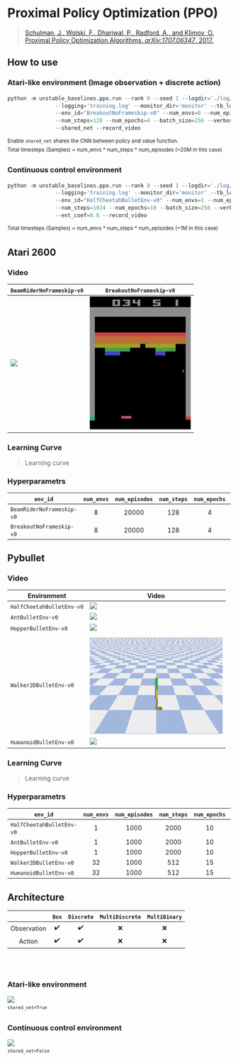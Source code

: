 # Proximal Policy Optimization (PPO)

> [Schulman, J., Wolski, F., Dhariwal, P., Radford, A., and Klimov, O. Proximal Policy Optimization Algorithms. *arXiv:1707.06347*, 2017.](https://arxiv.org/abs/1707.06347)


## How to use

### Atari-like environment (Image observation + discrete action)
```python
python -m unstable_baselines.ppo.run --rank 0 --seed 1 --logdir='./log/{env_id}/ppo/{rank}' \
               --logging='training.log' --monitor_dir='monitor' --tb_logdir='' --model_dir='model' \
               --env_id="BreakoutNoFrameskip-v0" --num_envs=8 --num_episodes=20000 \
               --num_steps=128 --num_epochs=4 --batch_size=256 --verbose=2 \
               --shared_net --record_video
```
<sup>Enable `shared_net` shares the CNN between policy and value function.</sup><br/>
<sup>Total timesteps (Samples) = num_envs * num_steps * num_episodes (~20M in this case)</sup><br>

### Continuous control environment
```python
python -m unstable_baselines.ppo.run --rank 0 --seed 1 --logdir='./log/{env_id}/ppo/{rank}' \
               --logging='training.log' --monitor_dir='monitor' --tb_logdir='' --model_dir='model' \
               --env_id="HalfCheetahBulletEnv-v0" --num_envs=1 --num_episodes=1000 \
               --num_steps=1024 --num_epochs=10 --batch_size=256 --verbose=2 \
               --ent_coef=0.0 --record_video
```
<sup>Total timesteps (Samples) = num_envs * num_steps * num_episodes (~1M in this case)</sup><br>

## Atari 2600

### Video

| `BeamRiderNoFrameskip-v0` | `BreakoutNoFrameskip-v0` |
|-|-|
|<img src="https://github.com/Ending2015a/unstable_baselines_assets/blob/master/images/ppo.BeamRiderNoFrameskip-v0.eval.gif" height=300px>|<img src="https://github.com/Ending2015a/unstable_baselines_assets/blob/master/images/ppo.BreakoutNoFrameskip-v0.eval.gif" height=300px>|

### Learning Curve

> Learning curve


### Hyperparametrs
| `env_id`                | `num_envs` | `num_episodes` | `num_steps` | `num_epochs` | `batch_size` | `ent_coef` | `vf_coef` | `shared_net`       |
| ----------------------- |:----------:|:--------------:|:-----------:|:------------:|:------------:|:----------:|:---------:|:------------------:|
|`BeamRiderNoFrameskip-v0`| 8          | 20000          | 128         | 4            | 256          | 0.01       | 0.5       | :heavy_check_mark: |
|`BreakoutNoFrameskip-v0` | 8          | 20000          | 128         | 4            | 256          | 0.01       | 0.5       | :heavy_check_mark: |


## Pybullet

### Video

| Environment | Video |
|-|-|
|`HalfCheetahBulletEnv-v0`|<img src="https://github.com/Ending2015a/unstable_baselines_assets/blob/master/images/ppo.HalfCheetahBulletEnv-v0.eval.gif" width=300px/>|
| `AntBulletEnv-v0`|<img src="https://github.com/Ending2015a/unstable_baselines_assets/blob/master/images/ppo.AntBulletEnv-v0.eval.gif" width=300px/>|
|`HopperBulletEnv-v0`  |<img src="https://github.com/Ending2015a/unstable_baselines_assets/blob/master/images/ppo.HopperBulletEnv-v0.eval.gif" width=300px/>|
|`Walker2DBulletEnv-v0`|<img src="https://github.com/Ending2015a/unstable_baselines_assets/blob/master/images/ppo.Walker2DBulletEnv-v0.eval.gif" width=300px/>|
|`HumanoidBulletEnv-v0`|<img src="https://github.com/Ending2015a/unstable_baselines_assets/blob/master/images/ppo.HumanoidBulletEnv-v0.eval.gif" width=300px/>|

### Learning Curve

> Learning curve


### Hyperparametrs
| `env_id`                | `num_envs` | `num_episodes` | `num_steps` | `num_epochs` | `batch_size` | `ent_coef` | `vf_coef` | `shared_net`  |
| ----------------------- |:----------:|:--------------:|:-----------:|:------------:|:------------:|:----------:|:---------:|:-------------:|
|`HalfCheetahBulletEnv-v0`| 1          | 1000           | 2000        | 10           | 200          | 0.0        | 0.5       | :x:           |
|`AntBulletEnv-v0`        | 1          | 1000           | 2000        | 10           | 200          | 0.0        | 0.5       | :x:           |
|`HopperBulletEnv-v0`     | 1          | 1000           | 2000        | 10           | 200          | 0.0        | 0.5       | :x:           |
|`Walker2DBulletEnv-v0`   | 32         | 1000           | 512         | 15           | 4096         | 0.0        | 0.5       | :x:           |
|`HumanoidBulletEnv-v0`   | 32         | 1000           | 512         | 15           | 4096         | 0.0        | 0.5       | :x:           |

## Architecture

|             | `Box`              | `Discrete`         | `MultiDiscrete` | `MultiBinary` |
|:-----------:|:------------------:|:------------------:|:---------------:|:-------------:|
| Observation | :heavy_check_mark: | :heavy_check_mark: | :x:             | :x:           |
| Action      | :heavy_check_mark: | :heavy_check_mark: | :x:             | :x:           |

<br/>
<br/>

### Atari-like environment
![](https://g.gravizo.com/source/svg/ppo_discrete?https%3A%2F%2Fraw.githubusercontent.com%2FEnding2015a%2Funstable_baselines_assets%2Fmaster%2Fscripts%2Farch%2Fppo.arch.md)
<br/>
<sup>`shared_net=True`</sup><br/>

### Continuous control environment
![](https://g.gravizo.com/source/svg/ppo_continuous?https%3A%2F%2Fraw.githubusercontent.com%2FEnding2015a%2Funstable_baselines_assets%2Fmaster%2Fscripts%2Farch%2Fppo.arch.md)
<br/>
<sup>`shared_net=False`</sup><br/>